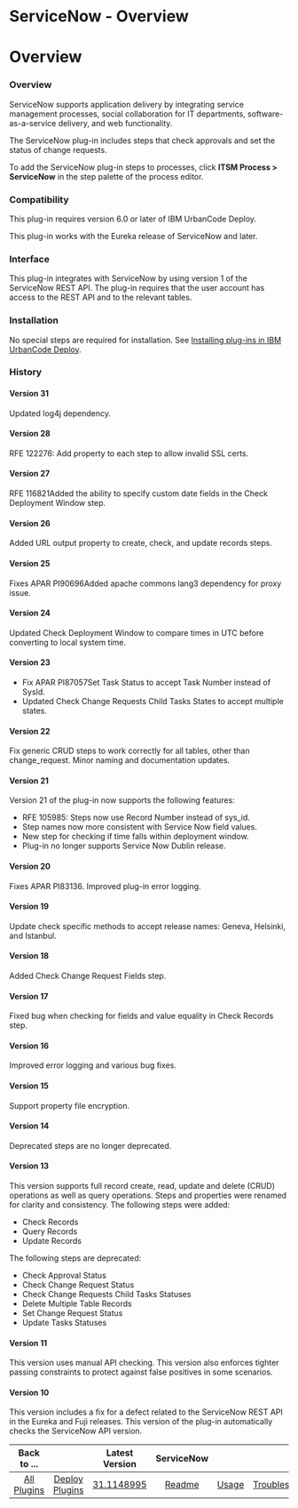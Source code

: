 
ServiceNow - Overview
=====================

# Overview


### Overview




ServiceNow supports application delivery by integrating service management processes, social collaboration for IT departments, software-as-a-service delivery, and web functionality.

The ServiceNow plug-in includes steps that check approvals and set the status of change requests.

To add the ServiceNow plug-in steps to processes, click **ITSM Process > ServiceNow** in the step palette of the process editor.

### Compatibility

This plug-in requires version 6.0 or later of IBM UrbanCode Deploy.

This plug-in works with the Eureka release of ServiceNow and later.

### Interface

This plug-in integrates with ServiceNow by using version 1 of the ServiceNow REST API. The plug-in requires that the user account has access to the REST API and to the relevant tables.

### Installation

No special steps are required for installation. See [Installing plug-ins in IBM UrbanCode Deploy](https://community.ibm.com/community/user/wasdevops/blogs/laurel-dickson-bull1/2022/06/13/install-plugins "Installing plug-ins in IBM UrbanCode Deploy").

### History

#### Version 31

Updated log4j dependency.

#### Version 28

RFE 122276: Add property to each step to allow invalid SSL certs.

#### Version 27

RFE 116821Added the ability to specify custom date fields in the Check Deployment Window step.

#### Version 26

Added URL output property to create, check, and update records steps.

#### Version 25

Fixes APAR PI90696Added apache commons lang3 dependency for proxy issue.

#### Version 24

Updated Check Deployment Window to compare times in UTC before converting to local system time.

#### Version 23

* Fix APAR PI87057Set Task Status to accept Task Number instead of SysId.
* Updated Check Change Requests Child Tasks States to accept multiple states.

#### Version 22

Fix generic CRUD steps to work correctly for all tables, other than change\_request. Minor naming and documentation updates.

#### Version 21

Version 21 of the plug-in now supports the following features:

* RFE 105985: Steps now use Record Number instead of sys\_id.
* Step names now more consistent with Service Now field values.
* New step for checking if time falls within deployment window.
* Plug-in no longer supports Service Now Dublin release.

#### Version 20

Fixes APAR PI83136. Improved plug-in error logging.

#### Version 19

Update check specific methods to accept release names: Geneva, Helsinki, and Istanbul.

#### Version 18

Added Check Change Request Fields step.

#### Version 17

Fixed bug when checking for fields and value equality in Check Records step.

#### Version 16

Improved error logging and various bug fixes.

#### Version 15

Support property file encryption.

#### Version 14

Deprecated steps are no longer deprecated.

#### Version 13

This version supports full record create, read, update and delete (CRUD) operations as well as query operations. Steps and properties were renamed for clarity and consistency. The following steps were added:

* Check Records
* Query Records
* Update Records

The following steps are deprecated:

* Check Approval Status
* Check Change Request Status
* Check Change Requests Child Tasks Statuses
* Delete Multiple Table Records
* Set Change Request Status
* Update Tasks Statuses

#### Version 11

This version uses manual API checking. This version also enforces tighter passing constraints to protect against false positives in some scenarios.

#### Version 10

This version includes a fix for a defect related to the ServiceNow REST API in the Eureka and Fuji releases. This version of the plug-in automatically checks the ServiceNow API version.


|Back to ...||Latest Version|ServiceNow |||||
| :---: | :---: | :---: | :---: | :---: | :---: | :---: | :---: |
|[All Plugins](../../index.md)|[Deploy Plugins](../README.md)|[31.1148995](https://raw.githubusercontent.com/UrbanCode/IBM-UCD-PLUGINS/main/files/ServiceNow/ucd-ServiceNow-31.1148995.zip)|[Readme](README.md)|[Usage](usage.md)|[Troubleshooting](troubleshooting.md)|[Steps](steps.md)|[Downloads](downloads.md)|
